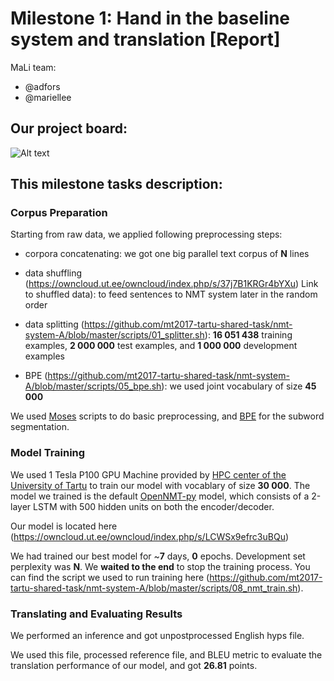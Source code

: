# Milestone 1: Hand in the baseline system and translation  [Report]
MaLi team:
 * @adfors
 * @mariellee


## Our project board:
![Alt text](https://owncloud.ut.ee/owncloud/index.php/s/Vsdc5IaE5foUcFb "project board A")

## This milestone tasks description:
### Corpus Preparation
Starting from raw data, we applied following preprocessing steps:
* corpora concatenating: we got one big parallel text corpus of __N__ lines 
* data shuffling (https://owncloud.ut.ee/owncloud/index.php/s/37j7B1KRGr4bYXu) Link to shuffled data): to feed sentences to NMT system later in the random order  
* data splitting (https://github.com/mt2017-tartu-shared-task/nmt-system-A/blob/master/scripts/01_splitter.sh): __16 051 438__ training examples, __2 000 000__ test examples, and __1 000 000__ development examples


* BPE (https://github.com/mt2017-tartu-shared-task/nmt-system-A/blob/master/scripts/05_bpe.sh): we used joint vocabulary of size __45 000__

We used [Moses](http://www.statmt.org/moses/) scripts to do basic preprocessing, and [BPE](https://github.com/rsennrich/subword-nmt) for the subword segmentation. 

### Model Training
We used 1 Tesla P100 GPU Machine provided by [HPC center of the University of Tartu](https://www.hpc.ut.ee/en_US/web/guest/home) to train our model with vocablary of size __30 000__. The model we trained is the default [OpenNMT-py](https://github.com/OpenNMT/OpenNMT-py) model, which consists of a 2-layer LSTM with 500 hidden units on both the encoder/decoder.

Our model is located here (https://owncloud.ut.ee/owncloud/index.php/s/LCWSx9efrc3uBQu)

We had trained our best model for ~__7__ days, __0__ epochs. Development set perplexity was __N__. We __waited to the end__ to stop the training process. You can find the script we used to run training here (https://github.com/mt2017-tartu-shared-task/nmt-system-A/blob/master/scripts/08_nmt_train.sh).

### Translating and Evaluating Results
We performed an inference and got unpostprocessed English hyps file. 

We used this file, processed reference file, and BLEU metric to evaluate the translation performance of our model, and got __26.81__ points.
 
